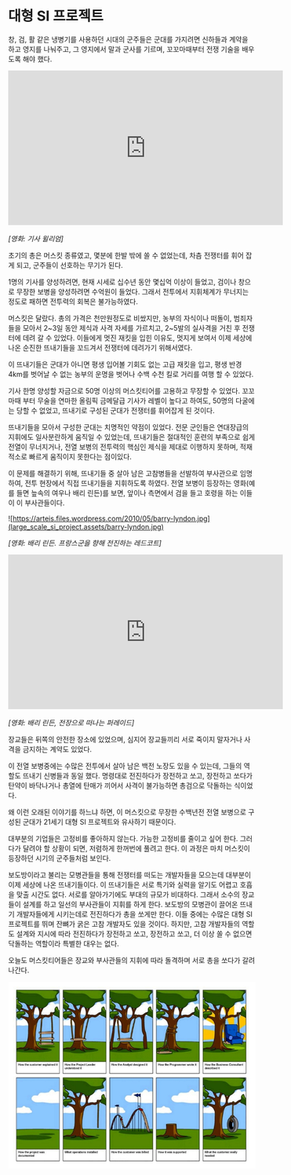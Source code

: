 # 대형 SI 프로젝트

창, 검, 활 같은 냉병기를 사용하던 시대의 군주들은 군대를 가지려면 신하들과 계약을 하고 영지를 나눠주고, 그 영지에서 말과 군사를 기르며, 꼬꼬마때부터 전쟁 기술을 배우도록 해야 했다.

<iframe width="560" height="315" src="https://www.youtube.com/embed/_KzsTKqTq1M" frameborder="0" allow="accelerometer; autoplay; encrypted-media; gyroscope; picture-in-picture" allowfullscreen></iframe>

*[영화: 기사 윌리엄]*

초기의 총은 머스킷 종류였고, 몇분에 한발 밖에 쏠 수 없었는데, 차츰 전쟁터를 휘어 잡게 되고, 군주들이 선호하는 무기가 된다.

1명의 기사를 양성하려면, 현재 시세로 십수년 동안 몇십억 이상이 들었고, 검이나 창으로 무장한 보병을 양성하려면 수억원이 들었다. 그래서 전투에서 지휘체계가 무너지는 정도로 패하면 전투력의 회복은 불가능하였다.

머스킷은 달랐다. 총의 가격은 천만원정도로 비쌌지만, 농부의 자식이나 떠돌이, 범죄자들을 모아서 2~3일 동안 제식과 사격 자세를 가르치고, 2~5발의 실사격을 거친 후 전쟁터에 데려 갈 수 있었다. 이들에게 멋진 재킷을 입힌 이유도, 멋지게 보여서 이제 세상에 나온 순진한 뜨내기들을 꼬드겨서 전쟁터에 데려가기 위해서였다.

이 뜨내기들은 군대가 아니면 평생 입어볼 기회도 없는 고급 재킷을 입고, 평생 반경 4km를 벗어날 수 없는 농부의 운명을 벗어나 수백 수천 킬로 거리를 여행 할 수 있었다.

기사 한명 양성할 자금으로 50명 이상의 머스킷티어를 고용하고 무장할 수 있었다. 꼬꼬마때 부터 무술을 연마한 올림픽 금메달급 기사가 레벨이 높다고 하여도, 50명의 다굴에는 당할 수 없었고, 뜨내기로 구성된 군대가 전쟁터를 휘어잡게 된 것이다.

뜨내기들을 모아서 구성한 군대는 치명적인 약점이 있었다. 전문 군인들은 연대장급의 지휘에도 일사분란하게 움직일 수 있었는데, 뜨내기들은 절대적인 훈련의 부족으로 쉽게 전열이 무너지거나, 전열 보병의 전투력의 핵심인 제식을 제대로 이행하지 못하며, 적재적소로 빠르게 움직이지 못한다는 점이있다.

이 문제를 해결하기 위해, 뜨내기들 중 살아 남은 고참병들을 선발하여 부사관으로 임명하여, 전투 현장에서 직접 뜨내기들을 지휘하도록 하였다. 전열 보병이 등장하는 영화(예를 들면 늪속의 여우나 배리 린든)를 보면, 앞이나 측면에서 검을 들고 호령을 하는 이들이 이 부사관들이다.

![https://arteis.files.wordpress.com/2010/05/barry-lyndon.jpg](large_scale_si_project.assets/barry-lyndon.jpg)

*[영화: 배리 린든. 프랑스군을 향해 전진하는 레드코트]*

<iframe width="560" height="315" src="https://www.youtube.com/embed/m7wEUlpaYjY" frameborder="0" allow="accelerometer; autoplay; encrypted-media; gyroscope; picture-in-picture" allowfullscreen></iframe>

*[영화: 배리 린든, 전장으로 떠나는 퍼레이드]*

장교들은 뒤쪽의 안전한 장소에 있었으며, 심지어 장교들끼리 서로 죽이지 말자거나 사격을 금지하는 계약도 있었다.

이 전열 보병중에는 수많은 전투에서 살아 남은 백전 노장도 있을 수 있는데, 그들의 역할도 뜨내기 신병들과 동일 했다. 명령대로 전진하다가 장전하고 쏘고, 장전하고 쏘다가 탄약이 바닥나거나 총열에 탄매가 끼어서 사격이 불가능하면 총검으로 닥돌하는 식이었다.

왜 이런 오래된 이야기를 하느냐 하면, 이 머스킷으로 무장한 수백년전 전열 보병으로 구성된 군대가 21세기 대형 SI 프로젝트와 유사하기 때문이다.

대부분의 기업들은 고정비를 좋아하지 않는다. 가능한 고정비를 줄이고 싶어 한다. 그러다가 달려야 할 상황이 되면, 저렴하게 한꺼번에 풀려고 한다. 이 과정은 마치 머스킷이 등장하던 시기의 군주들처럼 보인다.

보도방이라고 불리는 모병관들을 통해 전쟁터를 떠도는 개발자들을 모으는데 대부분이 이제 세상에 나온 뜨내기들이다. 이 뜨내기들은 서로 특기와 실력을 알기도 어렵고 호흡을 맞출 시간도 없다. 서로를 알아가기에도 부대의 규모가 비대하다. 그래서 소수의 장교들이 설계를 하고 일선의 부사관들이 지휘를 하게 한다. 보도방의 모병관이 끌어온 뜨내기 개발자들에게 시키는데로 전진하다가 총을 쏘게만 한다. 이들 중에는 수많은 대형 SI 프로젝트를 뛰며 잔뼈가 굵은 고참 개발자도 있을 것이다. 하지만, 고참 개발자들의 역할도 설계와 지시에 따라 전진하다가 장전하고 쏘고, 장전하고 쏘고, 더 이상 쏠 수 없으면 닥돌하는 역할이라 특별한 대우는 없다.

오늘도 머스킷티어들은 장교와 부사관들의 지휘에 따라 돌격하며 서로 총을 쏘다가 갈려 나간다.

![img](large_scale_si_project.assets/%EC%9D%B4%EB%AF%B8%EC%A7%80%201.jpg)